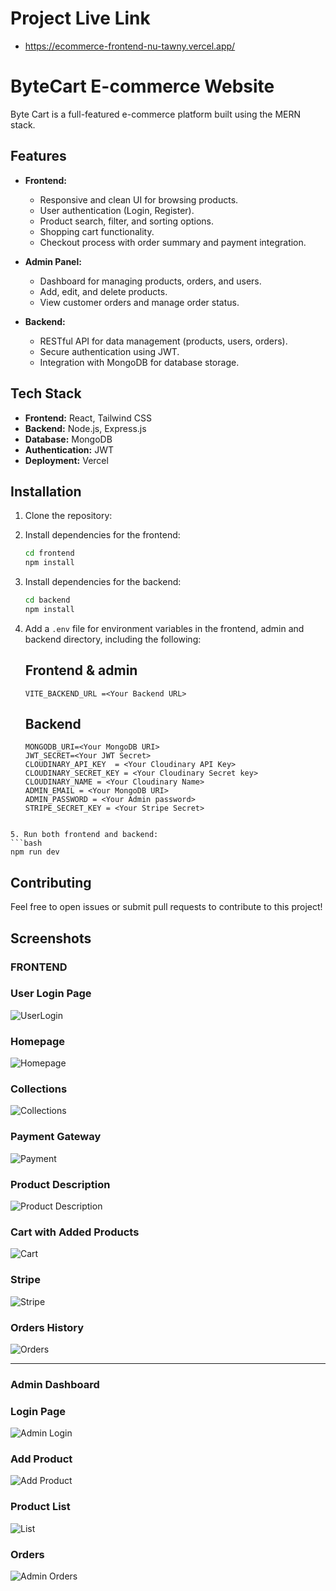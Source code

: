 # Project Live Link

  - https://ecommerce-frontend-nu-tawny.vercel.app/

# ByteCart E-commerce Website 

Byte Cart is a full-featured e-commerce platform built using the MERN stack.

## Features

- **Frontend:**

  - Responsive and clean UI for browsing products.
  - User authentication (Login, Register).
  - Product search, filter, and sorting options.
  - Shopping cart functionality.
  - Checkout process with order summary and payment integration.

- **Admin Panel:**

  - Dashboard for managing products, orders, and users.
  - Add, edit, and delete products.
  - View customer orders and manage order status.

- **Backend:**
  - RESTful API for data management (products, users, orders).
  - Secure authentication using JWT.
  - Integration with MongoDB for database storage.

## Tech Stack

- **Frontend:** React, Tailwind CSS
- **Backend:** Node.js, Express.js
- **Database:** MongoDB
- **Authentication:** JWT
- **Deployment:** Vercel

## Installation

1. Clone the repository:

2. Install dependencies for the frontend:

   ```bash
   cd frontend
   npm install
   ```

3. Install dependencies for the backend:

   ```bash
   cd backend
   npm install
   ```

4. Add a `.env` file for environment variables in the frontend, admin and backend directory, including the following:

   ## Frontend & admin

   ```
   VITE_BACKEND_URL =<Your Backend URL>
   ```

   ## Backend

   ```
   MONGODB_URI=<Your MongoDB URI>
   JWT_SECRET=<Your JWT Secret>
   CLOUDINARY_API_KEY  = <Your Cloudinary API Key>
   CLOUDINARY_SECRET_KEY = <Your Cloudinary Secret key>
   CLOUDINARY_NAME = <Your Cloudinary Name>
   ADMIN_EMAIL = <Your MongoDB URI>
   ADMIN_PASSWORD = <Your Admin password>
   STRIPE_SECRET_KEY = <Your Stripe Secret>
   ```

````

5. Run both frontend and backend:
```bash
npm run dev
````

## Contributing

Feel free to open issues or submit pull requests to contribute to this project!

## Screenshots


### FRONTEND

### User Login Page  
![UserLogin](./frontend/public/b0.jpg)

### Homepage  
![Homepage](./frontend/public/b1.jpg)

### Collections  
![Collections](./frontend/public/b1b.jpg)

### Payment Gateway  
![Payment](./frontend/public/a3.jpg)

### Product Description  
![Product Description](./frontend/public/a0.jpg)

### Cart with Added Products  
![Cart](./frontend/public/a1.jpg)

### Stripe  
![Stripe](./frontend/public/q1.jpg)

### Orders History  
![Orders](./frontend/public/e1.jpg)

---

### Admin Dashboard

### Login Page  
![Admin Login](./frontend/public/ad4.jpg)

### Add Product  
![Add Product](./frontend/public/ad1.jpg)

### Product List  
![List](./frontend/public/ad0.jpg)

### Orders  
![Admin Orders](./frontend/public/ad3.jpg)


